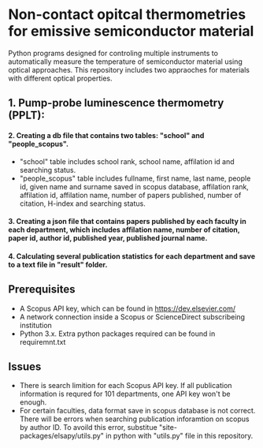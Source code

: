 # **Non-contact opitcal thermometries for emissive semiconductor material**
Python programs designed for controling multiple instruments to automatically measure the temperature of semiconductor material using optical approaches. This repository includes two 
appraoches for materials with different optical properties.

## 1. Pump-probe luminescence thermometry (PPLT):


#### 2. Creating a db file that contains two tables: "school" and "people_scopus".
* "school" table includes school rank, school name, affilation id  and searching status.
* "people_scopus" table includes fullname, first name, last name, people id, given name and surname saved in scopus database, affilation rank, affilation id, affilation name, number of papers published, number of citation, H-index and searching status.

#### 3. Creating a json file that contains papers published by each faculty in each department, which includes affilation name, number of citation, paper id, author id, published year, published journal name.

#### 4. Calculating several publication statistics for each department and save to a text file in "result" folder.

## **Prerequisites**
* A Scopus API key, which can be found in https://dev.elsevier.com/
* A network connection inside a Scopus or ScienceDirect subscribeing institution
* Python 3.x. Extra python packages required can be found in requiremnt.txt     


## **Issues**
* There is search limition for each Scopus API key. If all publication information is requred for 101 departments, one API key won't be enough.   
* For certain faculties, data format save in scopus database is not correct. There will be errors when searching publication inforamtion on scopus by author ID. To avoild this error, substitue "site-packages/elsapy/utils.py" in python with "utils.py" file in this repository.
